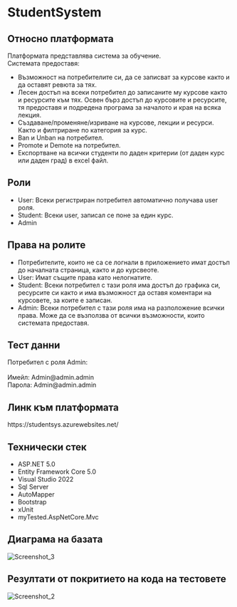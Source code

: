 # StudentSystem

<h2>Относно платформата</h2>
Платформата представлява система за обучение.
<br>
Системата предоставя:
<ul>
  <li>
    Възможност на потребителите си, да се записват за курсове както и да оставят ревюта за тях.
  </li>
  <li>
  Лесен достъп на всеки потребител до записаните му курсове както и ресурсите към тях. Освен бърз достъп до курсовите и ресурсите, тя предоставя и подредена програма за началото и края на всяка лекция.
  </li>
  <li>
    Създаване/променяне/изриване на курсове, лекции и ресурси. Както и филтриране по категория за курс.
  </li>
  <li>
    Ban и Unban на потребител.
  </li>
  <li>
    Promote и Demote на потребител.
  </li>
  <li>
    Експортване на всички студенти по даден критерии (от даден курс или даден град) в excel файл.
  </li>
</ul>

<h2>Роли</h2>
<ul>
  <li> 
    User: Всеки регистриран потребител автоматично получава user роля.
  </li>
  <li> 
    Student: Всеки user, записал се поне за един курс.
  </li>
  <li> 
    Admin
  </li>
</ul>

<h2>Права на ролите</h2>
<ul>
  <li>
    Потребителите, които не са се логнали в приложението имат достъп до началната страница, както и до курсвеоте.
  </li>
  <li> 
    User: Имат същите права като нелогнатите.
  </li>
  <li> 
    Student: Всеки потребител с тази роля има достъп до графика си, ресурсите си както и има възможност да оставя коментари на курсовете, за коите е записан.
  </li>
  <li> 
    Admin: Всеки потребител с тази роля има на разположение всички права. Може да се възползва от всички възможности, които системата предоставя.
  </li>
</ul>

<h2>Тест данни</h2>
Потребител с роля Admin:
<br>
<br>
Имейл: Admin@admin.admin
<br>
Парола: Admin@admin.admin

<h2>Линк към платформата</h2>
https://studentsys.azurewebsites.net/

<h2>Технически стек</h2>
<ul>
  <li>ASP.NET 5.0</li>
  <li>Entity Framework Core 5.0</li>
  <li>Visual Studio 2022</li>
  <li>Sql Server</li>
  <li>AutoMapper</li>
  <li>Bootstrap</li>
  <li>xUnit</li>
  <li>myTested.AspNetCore.Mvc</li>
</ul>

<h2>Диаграма на базата</h2>

![Screenshot_3](https://user-images.githubusercontent.com/42496790/206482374-7489f46d-2d6e-4b65-8947-662382fb6187.png)

<h2>Резултати от покритието на кода на тестовете</h2>

![Screenshot_2](https://user-images.githubusercontent.com/42496790/206481930-65aeef54-847a-4766-8ea3-f6597ce219a3.png)
